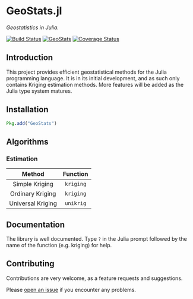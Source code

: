 GeoStats.jl
===========

*Geostatistics in Julia.*

[![Build Status](https://travis-ci.org/juliohm/GeoStats.jl.svg?branch=master)](https://travis-ci.org/juliohm/GeoStats.jl)
[![GeoStats](http://pkg.julialang.org/badges/GeoStats_0.5.svg)](http://pkg.julialang.org/?pkg=GeoStats)
[![Coverage Status](https://codecov.io/gh/juliohm/GeoStats.jl/branch/master/graph/badge.svg)](https://codecov.io/gh/juliohm/GeoStats.jl)

Introduction
------------

This project provides efficient geostatistical methods for the Julia programming language. It is in its initial development, and as such only contains Kriging estimation methods. More features will be added as the Julia type system matures.

Installation
------------

```julia
Pkg.add("GeoStats")
```

Algorithms
----------

### Estimation

Method | Function
:-----:|:--------:
Simple Kriging | `kriging`
Ordinary Kriging | `kriging`
Universal Kriging | `unikrig`

Documentation
-------------

The library is well documented. Type `?` in the Julia prompt followed by the name of the function (e.g. kriging) for help.

Contributing
------------

Contributions are very welcome, as a feature requests and suggestions.

Please [open an issue](https://github.com/juliohm/GeoStats.jl/issues) if you encounter any problems.
